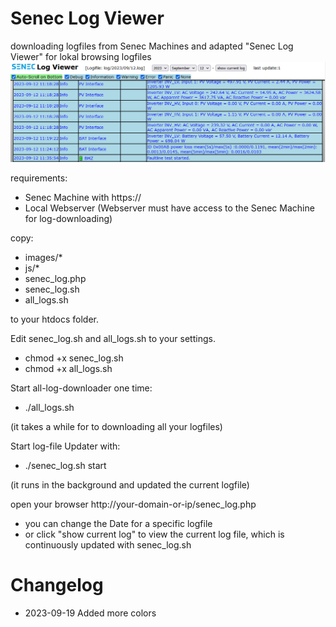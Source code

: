 # Senec Log Viewer
downloading logfiles from Senec Machines and adapted "Senec Log Viewer" for lokal browsing logfiles
![Screenshot](Logfile_Viewer.png)

requirements:
- Senec Machine with https://
- Local Webserver (Webserver must have access to the Senec Machine for log-downloading)

copy:
- images/*
- js/*
- senec_log.php
- senec_log.sh
- all_logs.sh

to your htdocs folder.


Edit senec_log.sh and all_logs.sh to your settings.
- chmod +x senec_log.sh
- chmod +x all_logs.sh


Start all-log-downloader one time:
- ./all_logs.sh

(it takes a while for to downloading all your logfiles)


Start log-file Updater with:
- ./senec_log.sh start

(it runs in the background and updated the current logfile)


open your browser http://your-domain-or-ip/senec_log.php
- you can change the Date for a specific logfile
- or click "show current log" to view the current log file, which is continuously updated with senec_log.sh


# Changelog
- 2023-09-19 Added more colors
